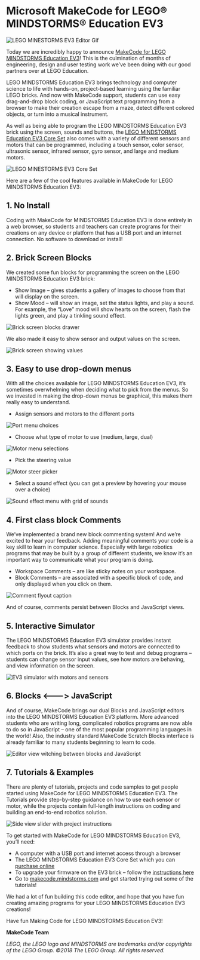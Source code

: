 # Microsoft MakeCode for LEGO® MINDSTORMS® Education EV3

![LEGO MINESTORMS EV3 Editor Gif](/static/blog/lego/05-15-2018/editorgif.gif)

Today we are incredibly happy to announce [MakeCode for LEGO MINDSTORMS Education EV3](https://makecode.mindstorms.com/)! This is the culmination of months of engineering, design and user testing work we’ve been doing with our good partners over at LEGO Education.

LEGO MINDSTORMS Education EV3 brings technology and computer science to life with hands-on, project-based learning using the familiar LEGO bricks. And now with MakeCode support, students can use easy drag-and-drop block coding, or JavaScript text programming from a browser to make their creation escape from a maze, detect different colored objects, or turn into a musical instrument.

As well as being able to program the LEGO MINDSTORMS Education EV3 brick using the screen, sounds and buttons, the [LEGO MINDSTORMS Education EV3 Core Set](https://education.lego.com/en-us/products/lego-mindstorms-education-ev3-core-set-/5003400) also comes with a variety of different sensors and motors that can be programmed, including a touch sensor, color sensor, ultrasonic sensor, infrared sensor, gyro sensor, and large and medium motors.

![LEGO MINESTORMS EV3 Core Set](/static/blog/lego/05-15-2018/core-set.jpg)

Here are a few of the cool features available in MakeCode for LEGO MINDSTORMS Education EV3:

## 1. No Install

Coding with MakeCode for MINDSTORMS Education EV3 is done entirely in a web browser, so students and teachers can create programs for their creations on any device or platform that has a USB port and an internet connection. No software to download or install!

## 2. Brick Screen Blocks 

We created some fun blocks for programming the screen on the LEGO MINDSTORMS Education EV3 brick:

* Show Image – gives students a gallery of images to choose from that will display on the screen.
* Show Mood – will show an image, set the status lights, and play a sound.  For example, the “Love” mood will show hearts on the screen, flash the lights green, and play a tinkling sound effect.

![Brick screen blocks drawer](/static/blog/lego/05-15-2018/brick-screen.gif)

We also made it easy to show sensor and output values on the screen. 

![Brick screen showing values](/static/blog/lego/05-15-2018/brick-screen-values.png)

## 3. Easy to use drop-down menus

With all the choices available for LEGO MINDSTORMS Education EV3, it’s sometimes overwhelming when deciding what to pick from the menus. So we invested in making the drop-down menus be graphical, this makes them really easy to understand.

* Assign sensors and motors to the different ports  
 
![Port menu choices](/static/blog/lego/05-15-2018/ports.png)

* Choose what type of motor to use (medium, large, dual) 
 
![Motor menu selections](/static/blog/lego/05-15-2018/motors.png)

* Pick the steering value

![Motor steer picker](/static/blog/lego/05-15-2018/steering.gif)

* Select a sound effect (you can get a preview by hovering your mouse over a choice) 
 
![Sound effect menu with grid of sounds](/static/blog/lego/05-15-2018/sound-effect.gif)

## 4. First class block Comments

We’ve implemented a brand new block commenting system! And we’re excited to hear your feedback. Adding meaningful comments your code is a key skill to learn in computer science. Especially with large robotics programs that may be built by a group of different students, we know it’s an important way to communicate what your program is doing.

* Workspace Comments – are like sticky notes on your workspace.
* Block Comments – are associated with a specific block of code, and only displayed when you click on them.
 
![Comment flyout caption](/static/blog/lego/05-15-2018/comments.png)

And of course, comments persist between Blocks and JavaScript views.

## 5. Interactive Simulator

The LEGO MINDSTORMS Education EV3 simulator provides instant feedback to show students what sensors and motors are connected to which ports on the brick. It’s also a great way to test and debug programs – students can change sensor input values, see how motors are behaving, and view information on the screen.

![EV3 simulator with motors and sensors](/static/blog/lego/05-15-2018/simulator.gif)

## 6. Blocks <---> JavaScript

And of course, MakeCode brings our dual Blocks and JavaScript editors into the LEGO MINDSTORMS Education EV3 platform. More advanced students who are writing long, complicated robotics programs are now able to do so in JavaScript – one of the most popular programming languages in the world! Also, the industry standard MakeCode Scratch Blocks interface is already familiar to many students beginning to learn to code.

![Editor view witching between blocks and JavaScript](/static/blog/lego/05-15-2018/javascript.gif)

## 7. Tutorials & Examples

There are plenty of tutorials, projects and code samples to get people started using MakeCode for LEGO MINDSTORMS Education EV3. The Tutorials provide step-by-step guidance on how to use each sensor or motor, while the projects contain full-length instructions on coding and building an end-to-end robotics solution.

![Side view slider with project instructions](/static/blog/lego/05-15-2018/projects.png)

To get started with MakeCode for LEGO MINDSTORMS Education EV3, you’ll need:

* A computer with a USB port and internet access through a browser 
* The LEGO MINDSTORMS Education EV3 Core Set     which you can [purchase online](https://education.lego.com/en-us/shop/mindstorms%20ev3) 
* To upgrade your firmware on the EV3 brick – follow the [instructions here](https://makecode.mindstorms.com/troubleshoot) 
* Go to [makecode.mindstorms.com](https://makecode.mindstorms.com) and get started trying out some of the tutorials!

We had a lot of fun building this code editor, and hope that you have fun creating amazing programs for your LEGO MINDSTORMS Education EV3 creations!

Have fun Making Code for LEGO MINDSTORMS Education EV3! 

**MakeCode Team**


_LEGO, the LEGO logo and MINDSTORMS are trademarks and/or copyrights of the LEGO Group. ©2018 The LEGO Group. All rights reserved._
